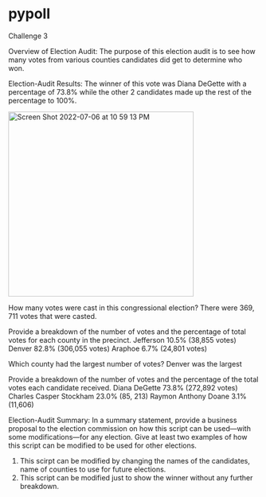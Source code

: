 # pypoll
Challenge 3

Overview of Election Audit: The purpose of this election audit is to see how many votes from various counties candidates did get to determine who won.

Election-Audit Results:
The winner of this vote was Diana DeGette with a percentage of 73.8% while the other 2 candidates made up the rest of the percentage to 100%.

<img width="372" alt="Screen Shot 2022-07-06 at 10 59 13 PM" src="https://user-images.githubusercontent.com/107590706/177682231-8937650e-a7d4-4769-8f87-a6794a19de5f.png">

How many votes were cast in this congressional election?
There were 369, 711 votes that were casted.

Provide a breakdown of the number of votes and the percentage of total votes for each county in the precinct.
Jefferson 10.5% (38,855 votes)
Denver 82.8%  (306,055 votes)
Araphoe 6.7% (24,801 votes)

Which county had the largest number of votes?
Denver was the largest

Provide a breakdown of the number of votes and the percentage of the total votes each candidate received.
Diana DeGette 73.8% (272,892 votes)
Charles Casper Stockham 23.0% (85, 213)
Raymon Anthony Doane 3.1% (11,606)

Election-Audit Summary: In a summary statement, provide a business proposal to the election commission on how this script can be used—with some modifications—for any election. Give at least two examples of how this script can be modified to be used for other elections.
1. This scirpt can be modified by changing the names of the candidates, name of counties to use for future elections.
2. This script can be modified just to show the winner without any further breakdown.
